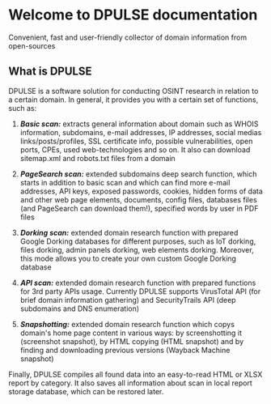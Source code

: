 # Welcome to DPULSE documentation

Convenient, fast and user-friendly collector of domain information from open-sources
 
## What is DPULSE

DPULSE is a software solution for conducting OSINT research in relation to a certain domain. In general, it provides you with a certain set of functions, such as:

1. ***Basic scan:*** extracts general information about domain such as WHOIS information, subdomains, e-mail addresses, IP addresses, social medias links/posts/profiles, SSL certificate info, possible vulnerabilities, open ports, CPEs, used web-technologies and so on. It also can download sitemap.xml and robots.txt files from a domain
     
2. ***PageSearch scan:*** extended subdomains deep search function, which starts in addition to basic scan and which can find more e-mail addresses, API keys, exposed passwords, cookies, hidden forms of data and other web page elements, documents, config files, databases files (and PageSearch can download them!), specified words by user in PDF files

3. ***Dorking scan:*** extended domain research function with prepared Google Dorking databases for different purposes, such as IoT dorking, files dorking, admin panels dorking, web elements dorking. Moreover, this mode allows you to create your own custom Google Dorking database

4. ***API scan:*** extended domain research function with prepared functions for 3rd party APIs usage. Currently DPULSE supports VirusTotal API (for brief domain information gathering) and SecurityTrails API (deep subdomains and DNS enumeration)

5. ***Snapshotting:*** extended domain research function which copys domain's home page content in various ways: by screenshotting it (screenshot snapshot), by HTML copying (HTML snapshot) and by finding and downloading previous versions (Wayback Machine snapshot)

Finally, DPULSE compiles all found data into an easy-to-read HTML or XLSX report by category. It also saves all information about scan in local report storage database, which can be restored later.
